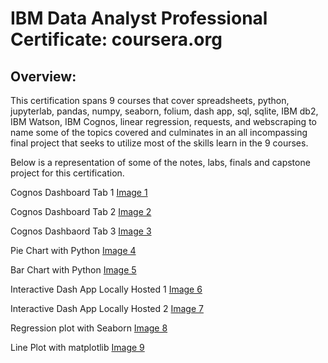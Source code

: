 # IBM Data Analyst Professional Certificate: coursera.org

## Overview:
This certification spans 9 courses that cover spreadsheets, python, jupyterlab, pandas, numpy, seaborn, folium, dash app, sql, sqlite, IBM db2, IBM Watson, IBM Cognos, linear regression, requests, and webscraping to name some of the topics covered and culminates in an all incompassing final project that seeks to utilize most of the skills learn in the 9 courses.

Below is a representation of some of the notes, labs, finals and capstone project for this certification.

Cognos Dashboard Tab 1
[Image 1](capstone_pics/full_dash_tabs.png)

Cognos Dashboard Tab 2
[Image 2](capstone_pics/New_Demographics.png)

Cognos Dashbaord Tab 3
[Image 3](capstone_pics/New_FTT.png)

Pie Chart with Python
[Image 4](capstone_pics/Key_Skills_Pie_Chart.png)

Bar Chart with Python
[Image 5](capstone_pics/Average_Annual_Salary_Bar_Chart.png)

Interactive Dash App Locally Hosted 1
[Image 6](.png/Dash_App_Interactive_1.png)

Interactive Dash App Locally Hosted 2
[Image 7](.png/Dash_App_Interactive_2.png)

Regression plot with Seaborn
[Image 8](.png/RegPlot_Seaborn.png)

Line Plot with matplotlib
[Image 9](.png/Line_Plot_with_Code.png)

